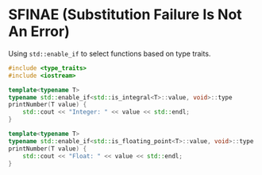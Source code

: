 # SFINAE (Substitution Failure Is Not An Error)

Using `std::enable_if` to select functions based on type traits.

```cpp
#include <type_traits>
#include <iostream>

template<typename T>
typename std::enable_if<std::is_integral<T>::value, void>::type
printNumber(T value) {
    std::cout << "Integer: " << value << std::endl;
}

template<typename T>
typename std::enable_if<std::is_floating_point<T>::value, void>::type
printNumber(T value) {
    std::cout << "Float: " << value << std::endl;
}
```

